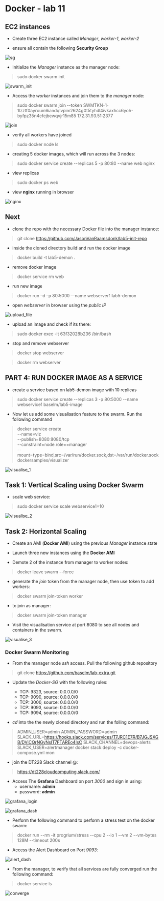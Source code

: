# Docker - lab 11

## EC2 instances

- Create three EC2 instance called *Manager*, *worker-1*, *worker-2*

- ensure all contain the following **Security Group**

![sg](https://github.com/JasonVanRaamsdonk/Cloud-Docker/blob/master/images/security_group.png)

- Initialize the *Manager* instance as the manager node:

> sudo docker swarm init

![swarm_init](https://github.com/JasonVanRaamsdonk/Cloud-Docker/blob/master/images/swarm_init.jpg)

- Access the *worker* instances and join them to the *manager* node:

> sudo docker swarm join --token SWMTKN-1-1lzztf0ayroum6iandqlvpim2624g0t5tyhdl4ivkaxhcc6yoh-byfpz35n4cfejbewqvjr15m85 172.31.93.51:2377

![join](https://github.com/JasonVanRaamsdonk/Cloud-Docker/blob/master/images/swarm_join.jpg)

- verify all workers have joined

> sudo docker node ls

- creating 5 docker images, which will run across the 3 nodes:

> sudo docker service create --replicas 5 -p 80:80 --name web nginx

- view replicas

> sudo docker ps web

- view **nginx** running in browser

![nginx](https://github.com/JasonVanRaamsdonk/Cloud-Docker/blob/master/images/nginx.png)

## Next

- clone the repo with the necessary Docker file into the manager instance:

> git clone https://github.com/JasonVanRaamsdonk/lab5-init-repo

- inside the cloned directory build and run the docker image

> docker build -t lab5-demon .

- remove docker image

> docker service rm web

- run new image

> docker run –d –p 80:5000 –-name webserver1 lab5-demon

- open *webserver* in browser using the *public IP*

![upload_file](https://github.com/JasonVanRaamsdonk/Cloud-Docker/blob/master/images/uploaddile.png)

- upload an image and check if its there:

> sudo docker exec -it 63f32028b236 /bin/bash

- stop and remove webserver

> docker stop webserver

> docker rm webserver

## PART 4: RUN DOCKER IMAGE AS A SERVICE

- create a service based on lab5-demon image with 10 replicas

> sudo docker service create --replicas 3 -p 80:5000 --name webservice1 baselm/lab5-image

- Now let us add some visualisation feature to the swarm. Run the following command

>docker service create \
  --name=viz \
  --publish=8080:8080/tcp \
  --constraint=node.role==manager \
  --mount=type=bind,src=/var/run/docker.sock,dst=/var/run/docker.sock \
  dockersamples/visualizer

![visualise_1](https://github.com/JasonVanRaamsdonk/Cloud-Docker/blob/master/images/vertical_small.png)

## Task 1: Vertical Scaling using Docker Swarm

- scale web service:

> sudo docker service scale webservice1=10

![visualise_2](images/vertical_large.png)

## Task 2: Horizontal Scaling

- Create an AMI (**Docker AMI**) using the previous *Manager* instance state

- Launch three new instances using the **Docker AMI**

- Demote 2 of the instance from manager to worker nodes:

> docker leave swarm --force

- generate the *join* token from the manager node, then use token to add workers:

> docker swarm join-token worker

- to join as manager:

> docker swarm join-token manager

- Visit the visualisation service at port 8080 to see all nodes and containers in the swarm.

![visualise_3](images/horizontal_large.png)

### Docker Swarm Monitoring

- From the manager node *ssh* access. Pull the following github repository

> git clone https://github.com/baselm/lab-extra.git

- Update the *Docker-SG* with the following rules:
  - TCP: 9323, source: 0.0.0.0/0
  - TCP: 9090, source: 0.0.0.0/0
  - TCP: 3000, source: 0.0.0.0/0
  - TCP: 9093, source: 0.0.0.0/0
  - TCP: 9094, source: 0.0.0.0/0

- *cd* into the the newly cloned directory and run the folling command:

> ADMIN_USER=admin
ADMIN_PASSWORD=admin
SLACK_URL=https://hooks.slack.com/services/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
SLACK_CHANNEL=devops-alerts
SLACK_USER=alertmanager
docker stack deploy -c docker-compose.yml mon

- join the DT228 Slack channel @:

> https://dt228cloudcomputing.slack.com/

- Access The **Grafana** Dashboard on port *3000* and sign in using:
  - username: **admin**
  - password: **admin**

![grafana_login](images/grafana_login.png)

![grafana_dash](images/grafana.png)

- Perform the following command to perform a stress test on the docker swarm:

> docker run --rm -it progrium/stress --cpu 2 --io 1 --vm 2 --vm-bytes 128M --timeout 200s

- Access the Alert Dashboard on Port *9093*:

![alert_dash](images/alert_service.png)

- From the manager, to verify that all services are fully converged run the following command:

> docker service ls

![converge](images/converge.png)